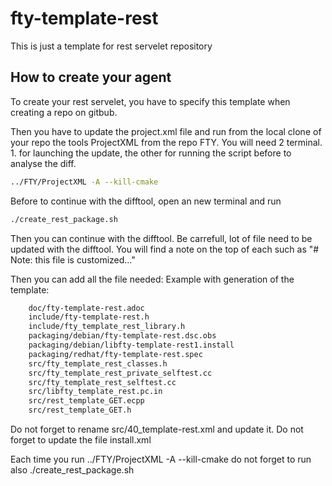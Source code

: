 # fty-template-rest

This is just a template for rest servelet repository 

## How to create your agent

To create your rest servelet, you have to specify this template when creating a repo on gitbub.

Then you have to update the project.xml file and run from the local clone of your repo the tools ProjectXML from the repo FTY.
You will need 2 terminal. 1. for launching the update, the other for running the script before to analyse the diff.

```bash
../FTY/ProjectXML -A --kill-cmake
```
Before to continue with the difftool, open an new terminal and run

```bash
./create_rest_package.sh
```
Then you can continue with the difftool. Be carrefull, lot of file need to be updated with the difftool. You will find a note on the top of each such as "# Note: this file is customized..."

Then you can add all the file needed: Example with generation of the template:

```bash
	doc/fty-template-rest.adoc
	include/fty-template-rest.h
	include/fty_template_rest_library.h
	packaging/debian/fty-template-rest.dsc.obs
	packaging/debian/libfty-template-rest1.install
	packaging/redhat/fty-template-rest.spec
	src/fty_template_rest_classes.h
	src/fty_template_rest_private_selftest.cc
	src/fty_template_rest_selftest.cc
	src/libfty_template_rest.pc.in
	src/rest_template_GET.ecpp
	src/rest_template_GET.h
```

Do not forget to rename src/40_template-rest.xml and update it.
Do not forget to update the file install.xml

Each time you run ../FTY/ProjectXML -A --kill-cmake do not forget to run also ./create_rest_package.sh